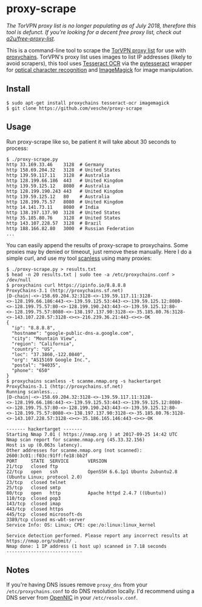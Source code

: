 # proxy-scrape

*The TorVPN proxy list is no longer populating as of July 2018, therefore this tool is defunct. If you're looking for a decent free proxy list, check out [a2u/free-proxy-list](https://github.com/a2u/free-proxy-list).*

This is a command-line tool to scrape the [TorVPN proxy list](https://www.torvpn.com/en/proxy-list) for use with [proxychains](https://github.com/haad/proxychains). TorVPN's proxy list uses images to list IP addresses (likely to avoid scrapers), this tool uses [Tesseract OCR](https://github.com/tesseract-ocr/tesseract) via the [pytesseract](https://github.com/madmaze/pytesseract) wrapper for [optical character recognition](https://en.wikipedia.org/wiki/Optical_character_recognition) and [ImageMagick](https://www.imagemagick.org/script/index.php) for image manipulation.

## Install

```
$ sudo apt-get install proxychains tesseract-ocr imagemagick
$ git clone https://github.com/vesche/proxy-scrape
```

## Usage

Run proxy-scrape like so, be patient it will take about 30 seconds to process:

```
$ ./proxy-scrape.py
http 33.169.33.46    3128  # Germany
http 158.69.204.32   3128  # United States
http 139.59.117.11   3128  # Australia
http 128.199.66.186  443   # United Kingdom
http 139.59.125.12   8080  # Australia
http 128.199.190.243 443   # United Kingdom
http 139.59.125.12   80    # Australia
http 128.199.75.57   8080  # United Kingdom
http 14.141.73.11    8080  # India
http 138.197.137.90  3128  # United States
http 35.185.80.76    3128  # United States
http 143.107.228.57  3128  # Brazil
http 188.166.82.80   3000  # Russian Federation
...
```

You can easily append the results of proxy-scrape to proxychains. Some proxies may by denied or timeout, just remove these manually. Here I do a simple curl, and use my tool [scanless](https://github.com/vesche/scanless) using many proxies:

```
$ ./proxy-scrape.py > results.txt
$ head -n 20 results.txt | sudo tee -a /etc/proxychains.conf > /dev/null
$ proxychains curl https://ipinfo.io/8.8.8.8
ProxyChains-3.1 (http://proxychains.sf.net)
|D-chain|-<>-158.69.204.32:3128-<>-139.59.117.11:3128-<>-128.199.66.186:443-<>-139.59.125.53:443-<>-139.59.125.12:8080-<>-128.199.75.57:80-<>-128.199.190.243:443-<>-139.59.125.12:80-<>-128.199.75.57:8080-<>-138.197.137.90:3128-<>-35.185.80.76:3128-<>-143.107.228.57:3128-<><>-216.239.36.21:443-<><>-OK
{
  "ip": "8.8.8.8",
  "hostname": "google-public-dns-a.google.com",
  "city": "Mountain View",
  "region": "California",
  "country": "US",
  "loc": "37.3860,-122.0840",
  "org": "AS15169 Google Inc.",
  "postal": "94035",
  "phone": "650"
}
$ proxychains scanless -t scanme.nmap.org -s hackertarget
ProxyChains-3.1 (http://proxychains.sf.net)
Running scanless...
|D-chain|-<>-158.69.204.32:3128-<>-139.59.117.11:3128-<>-128.199.66.186:443-<>-139.59.125.53:443-<>-139.59.125.12:8080-<>-128.199.75.57:80-<>-128.199.190.243:443-<>-139.59.125.12:80-<>-128.199.75.57:8080-<>-138.197.137.90:3128-<>-35.185.80.76:3128-<>-143.107.228.57:3128-<><>-35.186.165.146:443-<><>-OK

------- hackertarget -------
Starting Nmap 7.01 ( https://nmap.org ) at 2017-09-25 14:42 UTC
Nmap scan report for scanme.nmap.org (45.33.32.156)
Host is up (0.063s latency).
Other addresses for scanme.nmap.org (not scanned): 2600:3c01::f03c:91ff:fe18:bb2f
PORT     STATE  SERVICE       VERSION
21/tcp   closed ftp
22/tcp   open   ssh           OpenSSH 6.6.1p1 Ubuntu 2ubuntu2.8 (Ubuntu Linux; protocol 2.0)
23/tcp   closed telnet
25/tcp   closed smtp
80/tcp   open   http          Apache httpd 2.4.7 ((Ubuntu))
110/tcp  closed pop3
143/tcp  closed imap
443/tcp  closed https
445/tcp  closed microsoft-ds
3389/tcp closed ms-wbt-server
Service Info: OS: Linux; CPE: cpe:/o:linux:linux_kernel

Service detection performed. Please report any incorrect results at https://nmap.org/submit/ .
Nmap done: 1 IP address (1 host up) scanned in 7.18 seconds
----------------------------
```

## Notes
If you're having DNS issues remove `proxy_dns` from your `/etc/proxychains.conf` to do DNS resolution locally. I'd recommend using a DNS server from [OpenNIC](https://servers.opennic.org/) in your `/etc/resolv.conf`.


